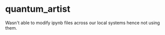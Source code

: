# quantum_artist

Wasn't able to modify ipynb files across our local systems hence not using them. 
